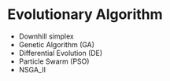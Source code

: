 # Evolutionary Algorithm

- Downhill simplex
- Genetic Algorithm (GA)
- Differential Evolution (DE)
- Particle Swarm (PSO)
- NSGA_II

